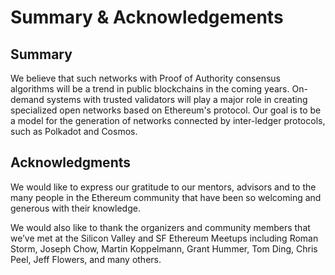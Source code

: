 # Summary & Acknowledgements

## Summary

We believe that such networks with Proof of Authority consensus algorithms will be a trend in public blockchains in the coming years. On-demand systems with trusted validators will play a major role in creating specialized open networks based on Ethereum's protocol. Our goal is to be a model for the generation of networks connected by inter-ledger protocols, such as Polkadot and Cosmos.

## Acknowledgments

We would like to express our gratitude to our mentors, advisors and to the many people in the Ethereum community that have been so welcoming and generous with their knowledge.

We would also like to thank the organizers and community members that we’ve met at the Silicon Valley and SF Ethereum Meetups including Roman Storm, Joseph Chow, Martin Koppelmann, Grant Hummer, Tom Ding, Chris Peel, Jeff Flowers, and many others.

